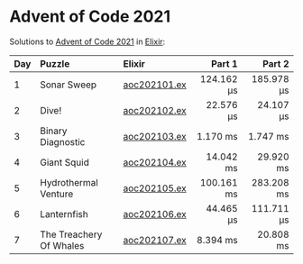 # Advent of Code 2021

Solutions to [Advent of Code 2021](https://adventofcode.com/2021/) in [Elixir](https://elixir-lang.org/):

| Day  | Puzzle                  | Elixir                                                  |     Part 1 |     Part 2 |
| :--- | :---------------------- | :------------------------------------------------------ | ---------: | ---------: |
| 1    | Sonar Sweep             | [aoc202101.ex](01_sonar_sweep/aoc202101.ex)             | 124.162 µs | 185.978 µs |
| 2    | Dive!                   | [aoc202102.ex](02_dive/aoc202102.ex)                    |  22.576 µs |  24.107 µs |
| 3    | Binary Diagnostic       | [aoc202103.ex](03_binary_diagnostic/aoc202103.ex)       |   1.170 ms |   1.747 ms |
| 4    | Giant Squid             | [aoc202104.ex](04_giant_squid/aoc202104.ex)             |  14.042 ms |  29.920 ms |
| 5    | Hydrothermal Venture    | [aoc202105.ex](05_hydrothermal_venture/aoc202105.ex)    | 100.161 ms | 283.208 ms |
| 6    | Lanternfish             | [aoc202106.ex](06_lanternfish/aoc202106.ex)             |  44.465 µs | 111.711 µs |
| 7    | The Treachery Of Whales | [aoc202107.ex](07_the_treachery_of_whales/aoc202107.ex) |   8.394 ms |  20.808 ms |
